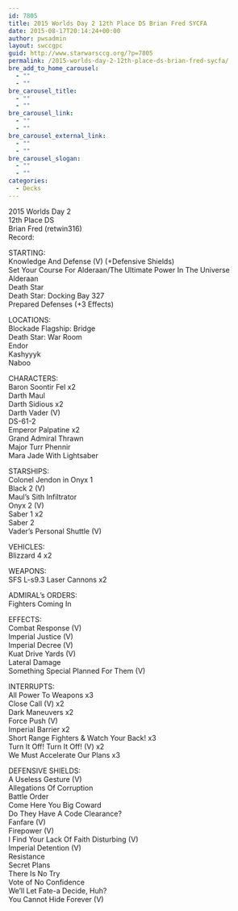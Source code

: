 ```yaml
---
id: 7805
title: 2015 Worlds Day 2 12th Place DS Brian Fred SYCFA
date: 2015-08-17T20:14:24+00:00
author: pwsadmin
layout: swccgpc
guid: http://www.starwarsccg.org/?p=7805
permalink: /2015-worlds-day-2-12th-place-ds-brian-fred-sycfa/
bre_add_to_home_carousel:
  - ""
  - ""
bre_carousel_title:
  - ""
  - ""
bre_carousel_link:
  - ""
  - ""
bre_carousel_external_link:
  - ""
  - ""
bre_carousel_slogan:
  - ""
  - ""
categories:
  - Decks
---
```

2015 Worlds Day 2  
12th Place DS  
Brian Fred (retwin316)  
Record:

STARTING:  
Knowledge And Defense (V) (+Defensive Shields)  
Set Your Course For Alderaan/The Ultimate Power In The Universe  
Alderaan  
Death Star  
Death Star: Docking Bay 327  
Prepared Defenses (+3 Effects)

LOCATIONS:  
Blockade Flagship: Bridge  
Death Star: War Room  
Endor  
Kashyyyk  
Naboo

CHARACTERS:  
Baron Soontir Fel x2  
Darth Maul  
Darth Sidious x2  
Darth Vader (V)  
DS-61-2  
Emperor Palpatine x2  
Grand Admiral Thrawn  
Major Turr Phennir  
Mara Jade With Lightsaber

STARSHIPS:  
Colonel Jendon in Onyx 1  
Black 2 (V)  
Maul&#8217;s Sith Infiltrator  
Onyx 2 (V)  
Saber 1 x2  
Saber 2  
Vader&#8217;s Personal Shuttle (V)

VEHICLES:  
Blizzard 4 x2

WEAPONS:  
SFS L-s9.3 Laser Cannons x2

ADMIRAL&#8217;s ORDERS:  
Fighters Coming In

EFFECTS:  
Combat Response (V)  
Imperial Justice (V)  
Imperial Decree (V)  
Kuat Drive Yards (V)  
Lateral Damage  
Something Special Planned For Them (V)

INTERRUPTS:  
All Power To Weapons x3  
Close Call (V) x2  
Dark Maneuvers x2  
Force Push (V)  
Imperial Barrier x2  
Short Range Fighters & Watch Your Back! x3  
Turn It Off! Turn It Off! (V) x2  
We Must Accelerate Our Plans x3

DEFENSIVE SHIELDS:  
A Useless Gesture (V)  
Allegations Of Corruption  
Battle Order  
Come Here You Big Coward  
Do They Have A Code Clearance?  
Fanfare (V)  
Firepower (V)  
I Find Your Lack Of Faith Disturbing (V)  
Imperial Detention (V)  
Resistance  
Secret Plans  
There Is No Try  
Vote of No Confidence  
We&#8217;ll Let Fate-a Decide, Huh?  
You Cannot Hide Forever (V)